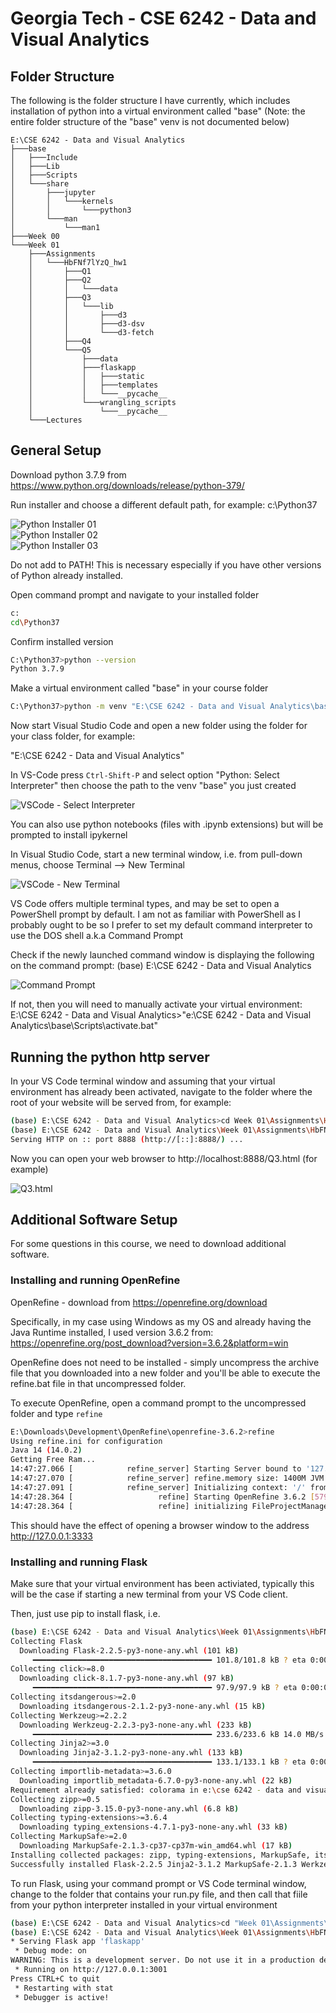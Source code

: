 # Georgia Tech - CSE 6242 - Data and Visual Analytics

## Folder Structure

The following is the folder structure I have currently, which includes installation of python into a virtual environment called "base" (Note: the entire folder structure of the "base" venv is not documented below)

```
E:\CSE 6242 - Data and Visual Analytics
├───base
│   ├───Include
│   ├───Lib
│   ├───Scripts
│   └───share
│       ├───jupyter
│       │   └───kernels
│       │       └───python3
│       └───man
│           └───man1
├───Week 00
└───Week 01
    ├───Assignments
    │   └───HbFNf7lYzQ_hw1
    │       ├───Q1
    │       ├───Q2
    │       │   └───data
    │       ├───Q3
    │       │   └───lib
    │       │       ├───d3
    │       │       ├───d3-dsv
    │       │       └───d3-fetch
    │       ├───Q4
    │       └───Q5
    │           ├───data
    │           ├───flaskapp
    │           │   ├───static
    │           │   ├───templates
    │           │   └───__pycache__
    │           └───wrangling_scripts
    │               └───__pycache__
    └───Lectures
```


## General Setup

Download python 3.7.9 from https://www.python.org/downloads/release/python-379/

Run installer and choose a different default path, for example:
c:\Python37

![Python Installer 01](images/InstallPython01.png)  
![Python Installer 02](images/InstallPython02.png)  
![Python Installer 03](images/InstallPython03.png)  

Do not add to PATH! This is necessary especially if you have other versions of Python already installed.

Open command prompt and navigate to your installed folder

```sh
c:
cd\Python37
```

Confirm installed version

```sh
C:\Python37>python --version
Python 3.7.9
```

Make a virtual environment called "base" in your course folder

```sh
C:\Python37>python -m venv "E:\CSE 6242 - Data and Visual Analytics\base"
```

Now start Visual Studio Code and open a new folder using the folder for your class folder, for example:

"E:\CSE 6242 - Data and Visual Analytics"

In VS-Code press `Ctrl-Shift-P` and select option "Python: Select Interpreter" then choose the path to the venv "base" you just created

![VSCode - Select Interpreter](images/VSCode_SelectInterpreter.png)

You can also use python notebooks (files with .ipynb extensions) but will be prompted to install ipykernel

In Visual Studio Code, start a new terminal window, i.e. from pull-down menus, choose Terminal --> New Terminal

![VSCode - New Terminal](images/VSCode_NewTerminal.png)

VS Code offers multiple terminal types, and may be set to open a PowerShell prompt by default. I am not as familiar with PowerShell as I probably ought to be so I prefer to set my default command interpreter to use the DOS shell a.k.a Command Prompt

Check if the newly launched command window is  displaying the following on the command prompt:
(base) E:\CSE 6242 - Data and Visual Analytics

![Command Prompt](images/CommandPrompt01.png)

If not, then you will need to manually activate your virtual environment:
E:\CSE 6242 - Data and Visual Analytics>"e:\CSE 6242 - Data and Visual Analytics\base\Scripts\activate.bat"

## Running the python http server

In your VS Code terminal window and assuming that your virtual environment has already been activated, navigate to the folder where the root of your website will be served from, for example:

```sh
(base) E:\CSE 6242 - Data and Visual Analytics>cd Week 01\Assignments\HbFNf7lYzQ_hw1\Q3
(base) E:\CSE 6242 - Data and Visual Analytics\Week 01\Assignments\HbFNf7lYzQ_hw1\Q3>python -m http.server 8888
Serving HTTP on :: port 8888 (http://[::]:8888/) ...
```

Now you can open your web browser to http://localhost:8888/Q3.html (for example)

![Q3.html](images/localhost8888_Q3html.png)

## Additional Software Setup

For some questions in this course, we need to download additional software.

### Installing and running OpenRefine

OpenRefine - download from https://openrefine.org/download

Specifically, in my case using Windows as my OS and already having the Java Runtime installed, I used version 3.6.2 from: https://openrefine.org/post_download?version=3.6.2&platform=win

OpenRefine does not need to be installed - simply uncompress the archive file that you downloaded into a new folder and you'll be able to execute the refine.bat file in that uncompressed folder.

To execute OpenRefine, open a command prompt to the uncompressed folder and type `refine`

```sh
E:\Downloads\Development\OpenRefine\openrefine-3.6.2>refine
Using refine.ini for configuration
Java 14 (14.0.2)
Getting Free Ram...
14:47:27.066 [            refine_server] Starting Server bound to '127.0.0.1:3333' (0ms)
14:47:27.070 [            refine_server] refine.memory size: 1400M JVM Max heap: 1468006400 (4ms)
14:47:27.091 [            refine_server] Initializing context: '/' from 'E:\Downloads\Development\OpenRefine\openrefine-3.6.2\webapp' (21ms)
14:47:28.364 [                   refine] Starting OpenRefine 3.6.2 [579a6f7]... (1273ms)
14:47:28.364 [                   refine] initializing FileProjectManager with dir (0ms)
```

This should have the effect of opening a browser window to the address http://127.0.0.1:3333

### Installing and running Flask

Make sure that your virtual environment has been activiated, typically this will be the case if starting a new terminal from your VS Code client.

Then, just use pip to install flask, i.e.

```sh
(base) E:\CSE 6242 - Data and Visual Analytics\Week 01\Assignments\HbFNf7lYzQ_hw1\Q5>pip install Flask
Collecting Flask
  Downloading Flask-2.2.5-py3-none-any.whl (101 kB)
     ━━━━━━━━━━━━━━━━━━━━━━━━━━━━━━━━━━━━━━━━ 101.8/101.8 kB ? eta 0:00:00
Collecting click>=8.0
  Downloading click-8.1.7-py3-none-any.whl (97 kB)
     ━━━━━━━━━━━━━━━━━━━━━━━━━━━━━━━━━━━━━━━━ 97.9/97.9 kB ? eta 0:00:00
Collecting itsdangerous>=2.0
  Downloading itsdangerous-2.1.2-py3-none-any.whl (15 kB)
Collecting Werkzeug>=2.2.2
  Downloading Werkzeug-2.2.3-py3-none-any.whl (233 kB)
     ━━━━━━━━━━━━━━━━━━━━━━━━━━━━━━━━━━━━━━━━ 233.6/233.6 kB 14.0 MB/s eta 0:00:00
Collecting Jinja2>=3.0
  Downloading Jinja2-3.1.2-py3-none-any.whl (133 kB)
     ━━━━━━━━━━━━━━━━━━━━━━━━━━━━━━━━━━━━━━━━ 133.1/133.1 kB ? eta 0:00:00
Collecting importlib-metadata>=3.6.0
  Downloading importlib_metadata-6.7.0-py3-none-any.whl (22 kB)
Requirement already satisfied: colorama in e:\cse 6242 - data and visual analytics\base\lib\site-packages (from click>=8.0->Flask) (0.4.6)
Collecting zipp>=0.5
  Downloading zipp-3.15.0-py3-none-any.whl (6.8 kB)
Collecting typing-extensions>=3.6.4
  Downloading typing_extensions-4.7.1-py3-none-any.whl (33 kB)
Collecting MarkupSafe>=2.0
  Downloading MarkupSafe-2.1.3-cp37-cp37m-win_amd64.whl (17 kB)
Installing collected packages: zipp, typing-extensions, MarkupSafe, itsdangerous, Werkzeug, Jinja2, importlib-metadata, click, Flask
Successfully installed Flask-2.2.5 Jinja2-3.1.2 MarkupSafe-2.1.3 Werkzeug-2.2.3 click-8.1.7 importlib-metadata-6.7.0 itsdangerous-2.1.2 typing-extensions-4.7.1 zipp-3.15.0
```

To run Flask, using your command prompt or VS Code terminal window, change to the folder that contains your run.py file, and then call that fiile from your python interpreter installed in your virtual environment

```sh
(base) E:\CSE 6242 - Data and Visual Analytics>cd "Week 01\Assignments\HbFNf7lYzQ_hw1\Q5"
(base) E:\CSE 6242 - Data and Visual Analytics\Week 01\Assignments\HbFNf7lYzQ_hw1\Q5>python run.py
* Serving Flask app 'flaskapp'
 * Debug mode: on
WARNING: This is a development server. Do not use it in a production deployment. Use a production WSGI server instead.
 * Running on http://127.0.0.1:3001
Press CTRL+C to quit
 * Restarting with stat
 * Debugger is active!
```